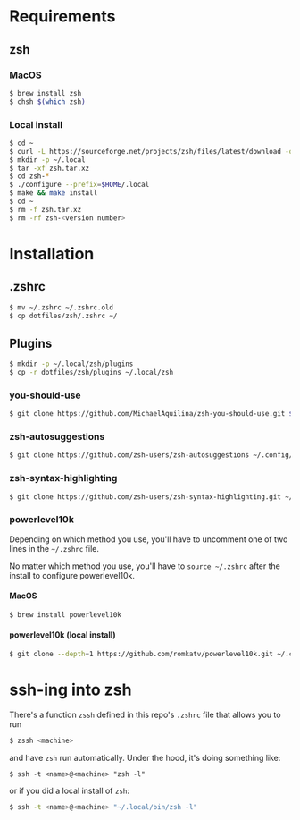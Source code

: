 # Requirements

## zsh

### MacOS

```bash
$ brew install zsh
$ chsh $(which zsh)
```

### Local install

```bash
$ cd ~
$ curl -L https://sourceforge.net/projects/zsh/files/latest/download -o zsh.tar.xz
$ mkdir -p ~/.local
$ tar -xf zsh.tar.xz
$ cd zsh-*
$ ./configure --prefix=$HOME/.local
$ make && make install
$ cd ~
$ rm -f zsh.tar.xz
$ rm -rf zsh-<version number>
```

# Installation

## .zshrc

```bash
$ mv ~/.zshrc ~/.zshrc.old
$ cp dotfiles/zsh/.zshrc ~/
```

## Plugins

```bash
$ mkdir -p ~/.local/zsh/plugins
$ cp -r dotfiles/zsh/plugins ~/.local/zsh
```

### you-should-use

```bash
$ git clone https://github.com/MichaelAquilina/zsh-you-should-use.git $HOME/.config/zsh/plugins/you-should-use
```

### zsh-autosuggestions

```bash
$ git clone https://github.com/zsh-users/zsh-autosuggestions ~/.config/zsh/plugins/zsh-autosuggestions
```

### zsh-syntax-highlighting

```bash
$ git clone https://github.com/zsh-users/zsh-syntax-highlighting.git ~/.config/zsh/plugins
```

### powerlevel10k

Depending on which method you use, you'll have to uncomment one of
two lines in the `~/.zshrc` file.

No matter which method you use, you'll have to `source ~/.zshrc` after the install to configure powerlevel10k.

#### MacOS

```bash
$ brew install powerlevel10k
```

#### powerlevel10k (local install)

```bash
$ git clone --depth=1 https://github.com/romkatv/powerlevel10k.git ~/.config/zsh/plugins/powerlevel10k
```


# ssh-ing into zsh

There's a function `zssh` defined in this repo's `.zshrc` file that allows you to run
```bash
$ zssh <machine>
```
and have `zsh` run automatically. Under the hood, it's doing something like:
```
$ ssh -t <name>@<machine> "zsh -l"
```
or if you did a local install of `zsh`:
```bash
$ ssh -t <name>@<machine> "~/.local/bin/zsh -l"
```

